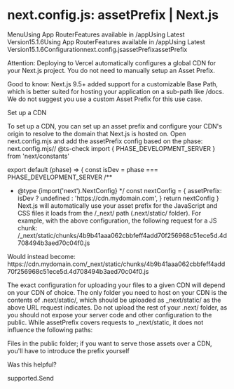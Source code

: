 # next.config.js: assetPrefix | Next.js

<p>MenuUsing App RouterFeatures available in /appUsing Latest Version15.1.6Using App RouterFeatures available in /appUsing Latest Version15.1.6Configurationnext.config.jsassetPrefixassetPrefix</p>
<p>Attention: Deploying to Vercel automatically configures a global CDN for your Next.js project.
You do not need to manually setup an Asset Prefix.</p>
<p>Good to know: Next.js 9.5+ added support for a customizable Base Path, which is better
suited for hosting your application on a sub-path like /docs.
We do not suggest you use a custom Asset Prefix for this use case.</p>
<p>Set up a CDN</p>
<p>To set up a CDN, you can set up an asset prefix and configure your CDN's origin to resolve to the domain that Next.js is hosted on.
Open next.config.mjs and add the assetPrefix config based on the phase:
next.config.mjs// @ts-check
import { PHASE_DEVELOPMENT_SERVER } from 'next/constants'</p>
<p>export default (phase) =&gt; {
const isDev = phase === PHASE_DEVELOPMENT_SERVER
/**</p>
<ul>
<li>@type {import('next').NextConfig}
*/
const nextConfig = {
assetPrefix: isDev ? undefined : 'https://cdn.mydomain.com',
}
return nextConfig
}
Next.js will automatically use your asset prefix for the JavaScript and CSS files it loads from the /_next/ path (.next/static/ folder). For example, with the above configuration, the following request for a JS chunk:
/_next/static/chunks/4b9b41aaa062cbbfeff4add70f256968c51ece5d.4d708494b3aed70c04f0.js</li>
</ul>
<p>Would instead become:
https://cdn.mydomain.com/_next/static/chunks/4b9b41aaa062cbbfeff4add70f256968c51ece5d.4d708494b3aed70c04f0.js</p>
<p>The exact configuration for uploading your files to a given CDN will depend on your CDN of choice. The only folder you need to host on your CDN is the contents of .next/static/, which should be uploaded as _next/static/ as the above URL request indicates. Do not upload the rest of your .next/ folder, as you should not expose your server code and other configuration to the public.
While assetPrefix covers requests to _next/static, it does not influence the following paths:</p>
<p>Files in the public folder; if you want to serve those assets over a CDN, you'll have to introduce the prefix yourself</p>
<p>Was this helpful?</p>
<p>supported.Send</p>
